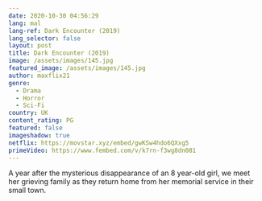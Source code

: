 ```yaml
---
date: 2020-10-30 04:56:29
lang: mal
lang-ref: Dark Encounter (2019)
lang_selector: false
layout: post
title: Dark Encounter (2019)
image: /assets/images/145.jpg
featured_image: /assets/images/145.jpg
author: maxflix21
genre:
  - Drama
  - Horror
  - Sci-Fi
country: UK
content_rating: PG
featured: false
imageshadow: true
netflix: https://movstar.xyz/embed/gwKSw4hdo6QXxg5
primeVideo: https://www.fembed.com/v/k7rn-f3wg8dn081
---
```

A year after the mysterious disappearance of an 8 year-old girl, we meet her grieving family as they return home from her memorial service in their small town.